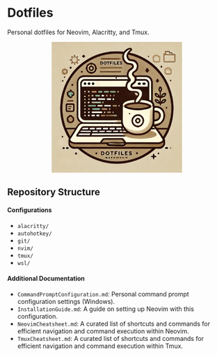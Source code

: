# Dotfiles

Personal dotfiles for Neovim, Alacritty, and Tmux.

<div align="center">
  <img src="misc/images/DotfilesRepoReadmePic.jpg" alt="Repository Picture" width="300">
</div>

## Repository Structure

#### Configurations

- `alacritty/`
- `autohotkey/`
- `git/`
- `nvim/`
- `tmux/`
- `wsl/`

#### Additional Documentation

- `CommandPromptConfiguration.md`: Personal command prompt configuration settings (Windows).
- `InstallationGuide.md`: A guide on setting up Neovim with this configuration.
- `NeovimCheatsheet.md`: A curated list of shortcuts and commands for efficient navigation and command execution within Neovim.
- `TmuxCheatsheet.md`: A curated list of shortcuts and commands for efficient navigation and command execution within Tmux.
